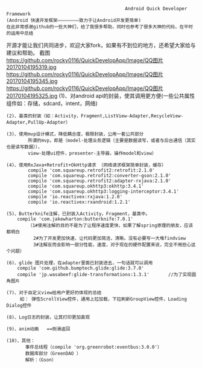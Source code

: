                                                 Android Quick Developer Framework
    (Android 快速开发框架————————致力于让Android开发更简单)
	在此非常感谢github的一些大神们，给了我很多帮助，同时也参考了很多大神的代码，在平时的运用中总结
  开源才能让我们共同进步，欢迎大家fork，如果有不到位的地方，还希望大家给与建议和帮助。
截图
https://github.com/rocky0116/QuickDevelopApp/Image/QQ图片20170104195319.jpg
https://github.com/rocky0116/QuickDevelopApp/Image/QQ图片20170104195345.jpg
https://github.com/rocky0116/QuickDevelopApp/Image/QQ图片20170104195325.jpg
(1)、对android api的封装，使其调用更方便(一些公共属性组件如：存储，sdcard，intent，网络)
	
	(2)、基类的封装（如：Activity，Fragment,ListView-Adapter,RecycleView-Adapter,PullUp-Adapter）
	
	(3)、使用mvp设计模式，降低耦合度，极限封装，公用一套公共部分
			所谓的mvp，即是（model-处理业务逻辑（主要是数据读写，或者与后台通信（其实也是读写数据）），
			view-处理ui控件，presenter-主导器，操作model和view）
				
	(4)、使用RxJava+Retrofit+OkHttp请求 （网络请求框架简单封装，缓存）
			compile 'com.squareup.retrofit2:retrofit:2.1.0'
			compile 'com.squareup.retrofit2:converter-gson:2.1.0'
			compile 'com.squareup.retrofit2:adapter-rxjava:2.1.0'
			compile 'com.squareup.okhttp3:okhttp:3.4.1'
			compile 'com.squareup.okhttp3:logging-interceptor:3.4.1'
			compile 'io.reactivex:rxjava:1.2.0'
			compile 'io.reactivex:rxandroid:1.2.1'
			
	(5)、Butterknife注解，已封装入Activity，Fragment，基类中。
		compile 'com.jakewharton:butterknife:7.0.1'
			（1#使用注解的目的不是为了让程序速度更快，如果了解spring原理的朋友，应该都明白
			  2#为了开发更加快速，让代码更加简洁，清晰。没有必要写一大堆findview
			  3#注解反而会影响一部分性能，速度，对于现在的硬件配置来说，完全不用担心这个问题）
	
	(6)、glide 图片处理，在adapter里面已封装进去，一句话就可以调用
	    compile 'com.github.bumptech.glide:glide:3.7.0'
		compile 'jp.wasabeef:glide-transformations:1.3.1'       //为了实现圆角图片
		
	(7)、对于自定义view给用户更好的体现的总结
	     如： 弹性ScrollView控件，通用上拉加载，下拉刷新GroupView控件，Loading Dialog控件
	
	(8)、Log日志的封装，让其打印更加直观
	
	(9)、anim动画   ==侧滑返回
	
	(10)、其他：
	       事件总线程（compile 'org.greenrobot:eventbus:3.0.0'）
	       数据库部分（GreenDAO ）
		   解析：（Gson）
